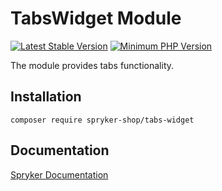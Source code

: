 # TabsWidget Module
[![Latest Stable Version](https://poser.pugx.org/spryker-shop/tabs-widget/v/stable.svg)](https://packagist.org/packages/spryker-shop/tabs-widget)
[![Minimum PHP Version](https://img.shields.io/badge/php-%3E%3D%208.1-8892BF.svg)](https://php.net/)

The module provides tabs functionality.

## Installation

```
composer require spryker-shop/tabs-widget
```

## Documentation

[Spryker Documentation](https://docs.spryker.com)
